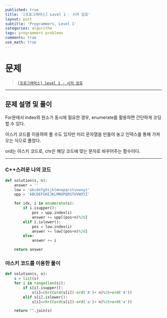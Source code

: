 ```yaml
---
published: true
title: '[프로그래머스] Level 1 - 시저 암호'
layout: post
subtitle: 'Programmers, Level 1'
categories: algorithm
tags: programmers problems
comments: true
use_math: true
---
```


# **문제**

> [`[프로그래머스] level 1 - 시저 암호`](https://school.programmers.co.kr/learn/courses/30/lessons/12926)

---
## **문제 설명 및 풀이**

For문에서 index와 원소가 동시에 필요한 경우, enumerate를 활용하면 간단하게 코딩할 수 있다.

아스키 코드를 이용하여 풀 수도 있지만 미리 문자열을 만들어 놓고 인덱스를 통해 가져오는 식으로 풀었다.

ord는 아스키 코드로, chr은 해당 코드에 맞는 문자로 바꾸어주는 함수이다.

---
### C++스러운 나의 코드
```python
def solution(s, n):
    answer = ''
    low = 'abcdefghijklmnopqrstuvwxyz'
    upp = 'ABCDEFGHIJKLMNOPQRSTUVWXYZ'

    for idx, i in enumerate(s):
        if i.isupper():
            pos = upp.index(i)
            answer += upp[(pos+n)%26]
        elif i.islower():
            pos = low.index(i)
            answer += low[(pos+n)%26]
        else:
            answer += i

    return answer
```

### 아스키 코드를 이용한 풀이
```python
def solution(s, n):
    s = list(s)
    for i in range(len(s)):
        if s[i].isupper():
            s[i]=chr((ord(s[i])-ord('A')+ n)%26+ord('A'))
        elif s[i].islower():
            s[i]=chr((ord(s[i])-ord('a')+ n)%26+ord('a'))

    return "".join(s)
```
